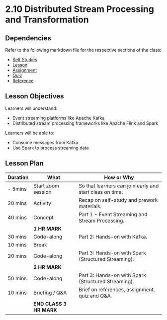 # 2.10 Distributed Stream Processing and Transformation

## Dependencies

Refer to the following markdown file for the respective sections of the class:

- [Self Studies](./studies.md)
- [Lesson](./lesson.md)
- [Assignment](./assignment.md)
- [Quiz](./quiz.md)
- [Reference](./reference.md)

## Lesson Objectives

Learners will understand:

- Event streaming platforms like Apache Kafka
- Distributed stream processing frameworks like Apache Flink and Spark

Learners will be able to:

- Consume messages from Kafka
- Use Spark to process streaming data

## Lesson Plan

| Duration | What                    | How or Why                                               |
| -------- | ----------------------- | -------------------------------------------------------- |
| - 5mins  | Start zoom session      | So that learners can join early and start class on time. |
| 20 mins  | Activity                | Recap on self-study and prework materials.               |
| 40 mins  | Concept                 | Part 1 - Event Streaming and Stream Processing.          |
|          | **1 HR MARK**           |
| 30 mins  | Code-along              | Part 2: Hands-on with Kafka.                             |
| 10 mins  | Break                   |                                                          |
| 20 mins  | Code-along              | Part 3: Hands-on with Spark (Structured Streaming).      |
|          | **2 HR MARK**           |
| 50 mins  | Code-along              | Part 3: Hands-on with Spark (Structured Streaming).      |
| 10 mins  | Briefing / Q&A          | Brief on references, assignment, quiz and Q&A.           |
|          | **END CLASS 3 HR MARK** |
